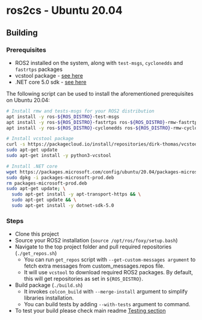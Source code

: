 # ros2cs - Ubuntu 20.04

## Building

### Prerequisites

- ROS2 installed on the system, along with `test-msgs`, `cyclonedds` and `fastrtps` packages
- vcstool package - [see here](https://github.com/dirk-thomas/vcstool)
- .NET core 5.0 sdk - [see here](https://www.microsoft.com/net/learn/get-started)

The following script can be used to install the aforementioned prerequisites on Ubuntu 20.04:

```bash
# Install rmw and tests-msgs for your ROS2 distribution
apt install -y ros-${ROS_DISTRO}-test-msgs
apt install -y ros-${ROS_DISTRO}-fastrtps ros-${ROS_DISTRO}-rmw-fastrtps-cpp
apt install -y ros-${ROS_DISTRO}-cyclonedds ros-${ROS_DISTRO}-rmw-cyclonedds-cpp

# Install vcstool package
curl -s https://packagecloud.io/install/repositories/dirk-thomas/vcstool/script.deb.sh | sudo bash
sudo apt-get update
sudo apt-get install -y python3-vcstool

# Install .NET core
wget https://packages.microsoft.com/config/ubuntu/20.04/packages-microsoft-prod.deb -O packages-microsoft-prod.deb
sudo dpkg -i packages-microsoft-prod.deb
rm packages-microsoft-prod.deb
sudo apt-get update; \
  sudo apt-get install -y apt-transport-https && \
  sudo apt-get update && \
  sudo apt-get install -y dotnet-sdk-5.0
```

### Steps

- Clone this project
- Source your ROS2 installation (`source /opt/ros/foxy/setup.bash`)
- Navigate to the top project folder and pull required repositories (`./get_repos.sh`)
  - You can run `get_repos` script with `--get-custom-messages argument` to fetch extra messages from custom_messages.repos file.
  - It will use `vcstool` to download required ROS2 packages. By default, this will get repositories as set in `${ROS_DISTRO}`.
- Build package (`./build.sh`)
  - It invokes `colcon_build` with `--merge-install` argument to simplify libraries installation.
  - You can build tests by adding `--with-tests` argument to command.
- To test your build please check main readme [Testing section](README.md#testing)
